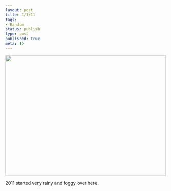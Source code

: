 ```yaml
---
layout: post
title: 1/1/11
tags:
- Random
status: publish
type: post
published: true
meta: {}
---
```

<div class='posterous_autopost'><a href='http://posterous.com/getfile/files.posterous.com/fzero/uDBeeWUTd7WGbtZwYeLmb2Trr2H6MlEzw4lQIjrty7AZqZZCElXlHm2u0D9z/C360_2011-01-01_13-00-04.jpg.scaled.1000.jpg'><img src="http://posterous.com/getfile/files.posterous.com/fzero/hPWjg3U6FENYvB6mIEjL5wOJFCY84hfFIHXWkjn7elNldZ7VR96UPsc8yBtm/C360_2011-01-01_13-00-04.jpg.scaled.500.jpg" width="500" height="375" /></a> <p></p><p>2011 started very rainy and foggy over here.</p></div>
